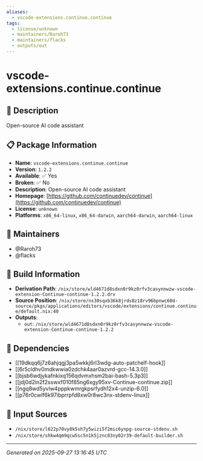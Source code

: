 ```yaml
---
aliases:
  - vscode-extensions.continue.continue
tags:
  - license/unknown
  - maintainers/Raroh73
  - maintainers/flacks
  - outputs/out
---
```


# vscode-extensions.continue.continue

## 📝 Description

Open-source AI code assistant

## 📋 Package Information

- **Name**: `vscode-extensions.continue.continue`
- **Version**: `1.2.2`
- **Available**: ✅ Yes
- **Broken**: ✅ No
- **Description**: Open-source AI code assistant
- **Homepage**: [https://github.com/continuedev/continue](https://github.com/continuedev/continue)
- **License**: `unknown`
- **Platforms**: `x86_64-linux`, `x86_64-darwin`, `aarch64-darwin`, `aarch64-linux`
## 👥 Maintainers

- @Raroh73
- @flacks


## 🔧 Build Information

- **Derivation Path**: `/nix/store/wld4671d8sdxn0r9kz0rfv3casynnwzw-vscode-extension-Continue-continue-1.2.2.drv`
- **Source Position**: `/nix/store/ns30sqxb36k8jrds8z18rv96bpnwc60d-source/pkgs/applications/editors/vscode/extensions/continue.continue/default.nix:40`
- **Outputs**:
  - `out`:  `/nix/store/wld4671d8sdxn0r9kz0rfv3casynnwzw-vscode-extension-Continue-continue-1.2.2`

## 🔗 Dependencies

- [[19dkqq6j7z6ahjqgj3pa5wkkj6rl3wdg-auto-patchelf-hook]]
- [[6r5cldhv0mdkwwia0zdchk4aar0azvrd-gcc-14.3.0]]
- [[bjsb6wdjykafnkixq156qdvmxhsm2bai-bash-5.3p3]]
- [[jdj0d2in2f2sswxf010f85ng6xgy95xv-Continue-continue.zip]]
- [[ngq8wd5yvlw4pppkwmrgkpsrfydh12x4-unzip-6.0]]
- [[p76r0cwlf6k97ibprrpfd8xw0r8wc3nx-stdenv-linux]]

## 📁 Input Sources

- `/nix/store/l622p70vy8k5sh7y5wizi5f2mic6ynpg-source-stdenv.sh`
- `/nix/store/shkw4qm9qcw5sc5n1k5jznc83ny02r39-default-builder.sh`

---
*Generated on 2025-09-27 13:16:45 UTC*
